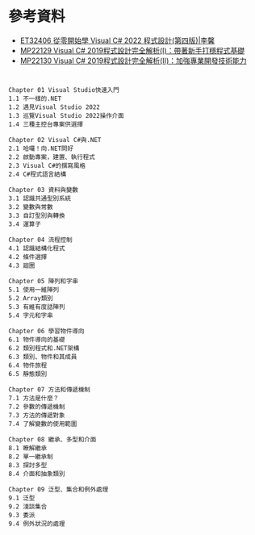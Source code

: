 #
# 參考資料
- [ET32406	從零開始學 Visual C# 2022 程式設計(第四版)|李馨](https://www.drmaster.com.tw/Bookinfo.asp?BookID=ET32406)
- [MP22129	Visual C# 2019程式設計完全解析(I)：帶著新手打穩程式基礎](https://www.drmaster.com.tw/Bookinfo.asp?BookID=MP22129)
- [MP22130	Visual C# 2019程式設計完全解析(II)：加強專業開發技術能力](https://www.drmaster.com.tw/Bookinfo.asp?BookID=MP22130)


# 
```
Chapter 01 Visual Studio快速入門
1.1 不一樣的.NET
1.2 遇見Visual Studio 2022
1.3 巡覽Visual Studio 2022操作介面
1.4 三種主控台專案供選擇

Chapter 02 Visual C#與.NET
2.1 哈囉！向.NET問好
2.2 啟動專案，建置、執行程式
2.3 Visual C#的撰寫風格
2.4 C#程式語言結構

Chapter 03 資料與變數
3.1 認識共通型別系統
3.2 變數與常數
3.3 自訂型別與轉換
3.4 運算子

Chapter 04 流程控制
4.1 認識結構化程式
4.2 條件選擇
4.3 廻圈

Chapter 05 陣列和字串
5.1 使用一維陣列
5.2 Array類別
5.3 有維有度話陣列
5.4 字元和字串

Chapter 06 學習物件導向
6.1 物件導向的基礎
6.2 類別程式和.NET架構
6.3 類別、物件和其成員
6.4 物件旅程
6.5 靜態類別

Chapter 07 方法和傳遞機制
7.1 方法是什麼？
7.2 參數的傳遞機制
7.3 方法的傳遞對象
7.4 了解變數的使用範圍

Chapter 08 繼承、多型和介面
8.1 瞭解繼承
8.2 單一繼承制
8.3 探討多型
8.4 介面和抽象類別

Chapter 09 泛型、集合和例外處理
9.1 泛型
9.2 淺談集合
9.3 委派
9.4 例外狀況的處理
```
